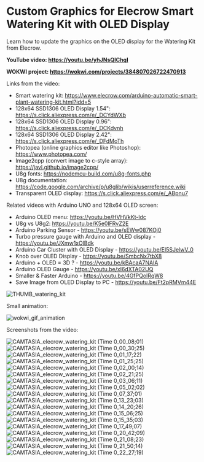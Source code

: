 # Custom Graphics for Elecrow Smart Watering Kit with OLED Display
Learn how to update the graphics on the OLED display for the Watering Kit from Elecrow. 

**YouTube video: https://youtu.be/yhJNsQIChqI**

**WOKWI project: https://wokwi.com/projects/384807026722470913**


Links from the video:
- Smart watering kit: https://www.elecrow.com/arduino-automatic-smart-plant-watering-kit.html?idd=5
- 128x64 SSD1306 OLED Display 1.54": https://s.click.aliexpress.com/e/_DCYdWXb
- 128x64 SSD1306 OLED Display 0.96": https://s.click.aliexpress.com/e/_DCKdvnh
- 128x64 SSD1306 OLED Display 2.42": https://s.click.aliexpress.com/e/_DFdMoTh
- Photopea (online graphics editor like Photoshop): https://www.photopea.com/
- Image2cpp (convert image to c-style array): https://javl.github.io/image2cpp/
- U8g fonts: https://nodemcu-build.com/u8g-fonts.php
- U8g documentation: https://code.google.com/archive/p/u8glib/wikis/userreference.wiki
- Transparent OLED display: https://s.click.aliexpress.com/e/_ABpnu7


Related videos with Arduino UNO and 128x64 OLED screen:
- Arduino OLED menu: https://youtu.be/HVHVkKt-ldc
- U8g vs U8g2: https://youtu.be/K5e0lFRvZ2E
- Arduino Parking Sensor - https://youtu.be/sEWw087KOj0
- Turbo pressure gauge with Arduino and OLED display - https://youtu.be/JXmw1xOlBdk
- Arduino Car Cluster with OLED Display - https://youtu.be/El5SJelwV_0
- Knob over OLED Display - https://youtu.be/SmbcNx7tbX8
- Arduino + OLED = 3D ? - https://youtu.be/kBAcaA7NAlA
- Arduino OLED Gauge - https://youtu.be/xI6dXTA02UQ
- Smaller & Faster Arduino - https://youtu.be/4GfPQoIRqW8
- Save Image from OLED Display to PC - https://youtu.be/Ft2pRMVm44E



![THUMB_watering_kit](https://github.com/upiir/elecrow_watering_kit_oled/assets/117754156/e1edeb0c-6124-4860-971f-f771ffda937c)


Small animation:

![wokwi_gif_animation](https://github.com/upiir/elecrow_watering_kit_oled/assets/117754156/0b65792f-d1e8-421d-bdf1-7711f2ba7c87)




Screenshots from the video:

![CAMTASIA_elecrow_watering_kit (Time 0_00_08;01)](https://github.com/upiir/elecrow_watering_kit_oled/assets/117754156/946eb21f-b4c2-4f3b-beed-77a944220d52)
![CAMTASIA_elecrow_watering_kit (Time 0_00_30;25)](https://github.com/upiir/elecrow_watering_kit_oled/assets/117754156/1b676e49-bb67-4e7d-a8d7-852b8ce44ae2)
![CAMTASIA_elecrow_watering_kit (Time 0_01_17;22)](https://github.com/upiir/elecrow_watering_kit_oled/assets/117754156/90650c76-0156-485e-a621-9af303e78cf7)
![CAMTASIA_elecrow_watering_kit (Time 0_01_25;25)](https://github.com/upiir/elecrow_watering_kit_oled/assets/117754156/0d26b743-45ee-4d84-9e6b-8f5035cdde54)
![CAMTASIA_elecrow_watering_kit (Time 0_02_00;14)](https://github.com/upiir/elecrow_watering_kit_oled/assets/117754156/3134748e-d1be-4bc0-9d14-d53bcdd52f54)
![CAMTASIA_elecrow_watering_kit (Time 0_02_21;25)](https://github.com/upiir/elecrow_watering_kit_oled/assets/117754156/5a55a608-1855-4a6a-9495-9ba1a4366e31)
![CAMTASIA_elecrow_watering_kit (Time 0_03_06;11)](https://github.com/upiir/elecrow_watering_kit_oled/assets/117754156/08d8e948-eb9a-466e-8564-e29cf00c6e55)
![CAMTASIA_elecrow_watering_kit (Time 0_05_02;02)](https://github.com/upiir/elecrow_watering_kit_oled/assets/117754156/3d85830e-0679-433b-b42f-5eb53d98a3e2)
![CAMTASIA_elecrow_watering_kit (Time 0_07_37;01)](https://github.com/upiir/elecrow_watering_kit_oled/assets/117754156/ab2f5510-95bd-4f40-814b-5b64af116916)
![CAMTASIA_elecrow_watering_kit (Time 0_13_23;03)](https://github.com/upiir/elecrow_watering_kit_oled/assets/117754156/b828a2da-3d3b-4120-b515-9f7fca13e53f)
![CAMTASIA_elecrow_watering_kit (Time 0_14_20;26)](https://github.com/upiir/elecrow_watering_kit_oled/assets/117754156/aa8403b2-93a1-4bd9-b5fa-2477d2d7dee3)
![CAMTASIA_elecrow_watering_kit (Time 0_15_06;25)](https://github.com/upiir/elecrow_watering_kit_oled/assets/117754156/68755f45-af77-4ed6-98be-06faf5941594)
![CAMTASIA_elecrow_watering_kit (Time 0_15_35;03)](https://github.com/upiir/elecrow_watering_kit_oled/assets/117754156/5ca7f028-de3d-4fc5-af49-843a230eea25)
![CAMTASIA_elecrow_watering_kit (Time 0_17_49;07)](https://github.com/upiir/elecrow_watering_kit_oled/assets/117754156/708ec94c-f497-4fa7-8719-e78faf1f8b6a)
![CAMTASIA_elecrow_watering_kit (Time 0_20_42;09)](https://github.com/upiir/elecrow_watering_kit_oled/assets/117754156/e7453e0c-c9ca-4ff1-b8d2-d43dc7aaeb7c)
![CAMTASIA_elecrow_watering_kit (Time 0_21_08;23)](https://github.com/upiir/elecrow_watering_kit_oled/assets/117754156/714f33d8-e1ec-463c-98af-afff0b485962)
![CAMTASIA_elecrow_watering_kit (Time 0_21_50;14)](https://github.com/upiir/elecrow_watering_kit_oled/assets/117754156/93aaede1-c24b-4ac7-abf8-42ae6c5261e9)
![CAMTASIA_elecrow_watering_kit (Time 0_22_27;19)](https://github.com/upiir/elecrow_watering_kit_oled/assets/117754156/35658925-dc1a-4f17-9162-741892133bdb)
